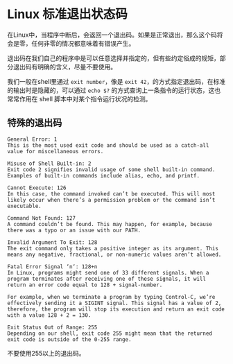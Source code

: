 # Linux 标准退出状态码

在Linux中，当程序中断后，会返回一个退出码。如果是正常退出，那么这个码将会是零，任何非零的情况都意味着有错误产生。

退出码在我们自己的程序中是可以任意选择并指定的，但有些约定俗成的规矩，部分退出码有明确的含义，尽量不要使用。

我们一般在shell里通过 `exit number`，像是 `exit 42`，的方式指定退出码，在标准的输出时是隐藏的，可以通过 `echo $?` 的方式查询上一条指令的运行状态，这也常常作用在 shell 脚本中对某个指令运行状况的检测。

## 特殊的退出码

```
General Error: 1
This is the most used exit code and should be used as a catch-all value for miscellaneous errors.
```

```
Misuse of Shell Built-in: 2
Exit code 2 signifies invalid usage of some shell built-in command. Examples of built-in commands include alias, echo, and printf.
```

```
Cannot Execute: 126
In this case, the command invoked can’t be executed. This will most likely occur when there’s a permission problem or the command isn’t executable.
```

```
Command Not Found: 127
A command couldn’t be found. This may happen, for example, because there was a typo or an issue with our PATH.
```

```
Invalid Argument To Exit: 128
The exit command only takes a positive integer as its argument. This means any negative, fractional, or non-numeric values aren’t allowed.
```

```
Fatal Error Signal ‘n‘: 128+n
In Linux, programs might send one of 33 different signals. When a program terminates after receiving one of these signals, it will return an error code equal to 128 + signal-number.

For example, when we terminate a program by typing Control-C, we’re effectively sending it a SIGINT signal. This signal has a value of 2, therefore, the program will stop its execution and return an exit code with a value 128 + 2 = 130.
```

```
Exit Status Out of Range: 255
Depending on our shell, exit code 255 might mean that the returned exit code is outside of the 0-255 range.
```

不要使用255以上的退出码。
